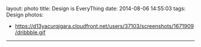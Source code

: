 layout: photo
title: Design is EveryThing
date: 2014-08-06 14:55:03
tags: Design
photos:
- https://d13yacurqjgara.cloudfront.net/users/37103/screenshots/1671909/dribbble.gif

---

